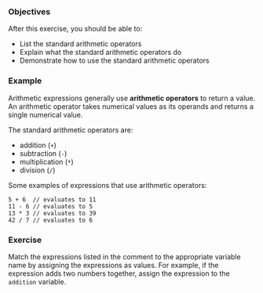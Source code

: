 <!--{ ids:[138], language:'JavaScript', type:'workshop', order: 12, name:'Arithmetic Operators I', description:'Use standard arithmetic operators to perform math operations.' }-->

### Objectives

After this exercise, you should be able to:

- List the standard arithmetic operators
- Explain what the standard arithmetic operators do
- Demonstrate how to use the standard arithmetic operators

### Example

Arithmetic expressions generally use __arithmetic operators__ to return a value. An arithmetic operator takes numerical values as its operands and returns a single numerical value.

The standard arithmetic operators are:

- addition (`+`)
- subtraction (`-`)
- multiplication (`*`)
- division (`/`)

Some examples of expressions that use arithmetic operators:

```
5 + 6  // evaluates to 11
11 - 6 // evaluates to 5
13 * 3 // evaluates to 39
42 / 7 // evaluates to 6
```

### Exercise

Match the expressions listed in the comment to the appropriate variable name by assigning the expressions as values. For example, if the expression adds two numbers together, assign the expression to the `addition` variable.
